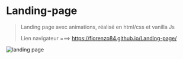 # Landing-page

> Landing page avec animations, réalisé en html/css et vanilla Js
>
> Lien navigateur ===> https://fiorenzo84.github.io/Landing-page/
>

![landing page](https://user-images.githubusercontent.com/111232852/210373043-6b27730c-a95e-438c-a564-116cf07e813e.png)
